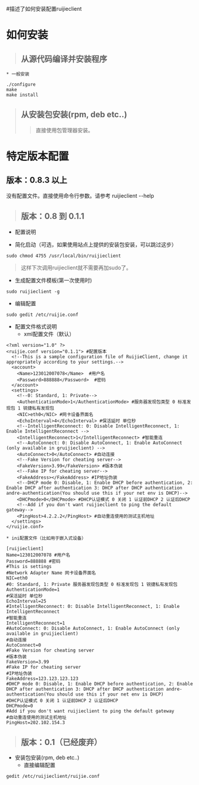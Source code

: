 #描述了如何安装配置ruijieclient

# 如何安装 #

> ## 从源代码编译并安装程序 ##
    * 一般安装
```
./configure
make
make install
```

> ## 从安装包安装(rpm, deb etc..) ##
> > 直接使用包管理器安装。

# 特定版本配置 #

## 版本：0.8.3 以上 ##

没有配置文件。直接使用命令行参数。请参考 ruijieclient --help


> ## 版本：0.8 到 0.1.1 ##

  * 配置说明

  * 简化启动（可选，如果使用站点上提供的安装包安装，可以跳过这步）
```
sudo chmod 4755 /usr/local/bin/ruijieclient
```
> 这样下次调用ruijieclient就不需要再加sudo了。
  * 生成配置文件模板(第一次使用时)
```
sudo ruijieclient -g
```
  * 编辑配置
```
sudo gedit /etc/ruijie.conf
```
  * 配置文件格式说明
    * xml配置文件（默认）
```
<?xml version="1.0" ?>
<ruijie.conf version="0.1.1"> #配置版本
  <!--This is a sample configuration file of RuijieClient, change it appropriately according to your settings.-->
  <account>
    <Name>123012007078</Name>  #用户名
    <Password>888888</Password>  #密码
  </account>
  <settings>
    <!--0: Standard, 1: Private-->
    <AuthenticationMode>1</AuthenticationMode> #服务器发现包类型 0 标准发现包 1 锐捷私有发现包
    <NIC>eth0</NIC> #网卡设备界面名
    <EchoInterval>4</EchoInterval> #保活延时 单位秒
    <!--IntelligentReconnect: 0: Disable IntelligentReconnect, 1: Enable IntelligentReconnect -->
    <IntelligentReconnect>1</IntelligentReconnect> #智能重连
    <!--AutoConnect: 0: Disable AutoConnect, 1: Enable AutoConnect (only available in gruijieclient) -->
    <AutoConnect>0</AutoConnect> #自动连接
    <!--Fake Version for cheating server-->
    <FakeVersion>3.99</FakeVersion> #版本伪装
    <!--Fake IP for cheating server-->
    <FakeAddress></FakeAddress> #IP地址伪装
    <!--DHCP mode 0: Disable, 1: Enable DHCP before authentication, 2: Enable DHCP after authentication 3: DHCP after DHCP authentication andre-authentication(You should use this if your net env is DHCP)-->
    <DHCPmode>0</DHCPmode> #DHCP认证模式 0 关闭 1 认证前DHCP 2 认证后DHCP
    <!--Add if you don't want ruijieclient to ping the default gateway-->
    <PingHost>4.2.2.2</PingHost> #自动重连使用的测试主机地址
  </settings>
</ruijie.conf>
```
    * ini配置文件（比如用于嵌入式设备）
```
[ruijieclient]
Name=123012007078 #用户名
Password=888888 #密码
#This is settings
#Network Adapter Name 网卡设备界面名
NIC=eth0
#0: Standard, 1: Private 服务器发现包类型 0 标准发现包 1 锐捷私有发现包
AuthenticationMode=1
#保活延时 单位秒
EchoInterval=25
#IntelligentReconnect: 0: Disable IntelligentReconnect, 1: Enable IntelligentReconnect
#智能重连 
IntelligentReconnect=1
#AutoConnect: 0: Disable AutoConnect, 1: Enable AutoConnect (only available in gruijieclient) 
#自动连接
AutoConnect=0
#Fake Version for cheating server
#版本伪装
FakeVersion=3.99
#Fake IP for cheating server
#IP地址伪装
FakeAddress=123.123.123.123
#DHCP mode 0: Disable, 1: Enable DHCP before authentication, 2: Enable DHCP after authentication 3: DHCP after DHCP authentication andre-authentication(You should use this if your net env is DHCP)
#DHCP认证模式 0 关闭 1 认证前DHCP 2 认证后DHCP
DHCPmode=0
#Add if you don't want ruijieclient to ping the default gateway
#自动重连使用的测试主机地址
PingHost=202.102.154.3
```

> ## 版本：0.1（已经废弃） ##

  * 安装包安装(rpm, deb etc..)
    * 直接编辑配置
```
gedit /etc/ruijieclient/ruijie.conf
```